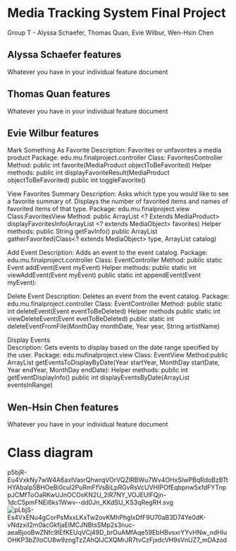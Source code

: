 # Media Tracking System Final Project
Group T - Alyssa Schaefer, Thomas Quan, Evie Wilbur, Wen-Hsin Chen

## Alyssa Schaefer features
Whatever you have in your individual feature document
## Thomas Quan features
Whatever you have in your individual feature document

## Evie Wilbur features
Mark Something As Favorite
  Description: Favorites or unfavorites a media product
  Package: edu.mu.finalproject.controller
  Class: FavoritesController
  Method: public int favorite(MediaProduct objectToBeFavorited)
  Helper methods:
  public int displayFavoriteResult(MediaProduct objectToBeFavorited)
  public int toggleFavorite()

View Favorites Summary
  Description: Asks which type you would like to see a favorite summary of. Displays the number of favorited items and names of favorited items of that type.
  Package: edu.mu.finalproject.view
  Class:FavoritesView
  Method: public ArrayList <? Extends MediaProduct> displayFavoritesInfo(ArrayList <? extends MediaObject> favorites)
  Helper methods:
  public String getFavInfo()
  public ArrayList <MediaObject> gatherFavorited(Class<? extends MediaObject> type, ArrayList<MediaProduct> catalog)


Add Event
  Description: Adds an event to the event catalog.
  Package: edu.mu.finalproject.controller
  Class: EventController
  Method: public static Event addEvent(Event myEvent)
  Helper methods:
  public static int viewAddEvent(Event myEvent)
  public static int appendEvent(Event myEvent): 

Delete Event
  Description: Deletes an event from the event catalog. 
  Package: edu.mu.finalproject.controller
  Class: EventController
  Method: public static int deleteEvent(Event eventToBeDeleted)
  Helper methods
  public static int viewDeleteEvent(Event evetToBeDeleted)
  public static int deleteEventFromFile(MonthDay monthDate, Year year, String artistName)

Display Events		
  Description: Gets events to display based on the date range specified by the user.
  Package: edu.mufinalproject.view
  Class: EventView
  Method:public ArrayList <Event> getEventsToDisplayByDate(Year startYear, MonthDay startDate, Year endYear, MonthDay endDate): 
  Helper methods:
  public int getEventDisplayInfo()
  public int displayEventsByDate(ArrayList <Event> eventsInRange)

 


## Wen-Hsin Chen features
Whatever you have in your individual feature document

# Class diagram
p5bjR-Eu4VxkNy7wW4A6axIVasrQhwrqVOrVQZlRBWu7Wv4OHxSIwPBqRdoBzBTtHYAbaIp5BHOeBi0cul2PuRmFfVsBiLpRGvRsVcUVHIPOfEqbpnw5xfdFYTnppJCMfToOaRKwUJnOCOsKN2U_2lR7NY_VOJEUIFQjn-1dcC5pmFNEi6ks1Wwv--dd0Jn_KKdSU_KS3qRegRH.svg
![pLbjS-Es4VxENu4gCorPsMxxLKxTw2ovKMhPhgIxDfF9U70aB3D74Ye0dK-vNdzxiI2m0acGkfjaElMCJNBtsSMp2s3nuc-aeaBjooBwZNfc9IEfKEUqVCj49D_brOuAMfAqe59EbHBvsxrYYvHNw_ndHluOHKP3bZIloCU8w9zngTzZAhQIJCXQMrJR7tvCzFjxdcVH9sVnUZ7_mDAzod](https://github.com/23wc01/T-CS3330-FinalProject/assets/132469274/e07717cf-7d46-4be6-83e2-a202c4a3878c)
